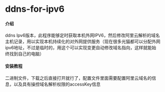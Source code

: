# ddns-for-ipv6

#### 介绍
ddns Ipv6版本，此程序能够定时获取本机外网IPV6，然后修改阿里云解析的域名主机记录，用以实现本机持续化的对外网提供服务（现在很多光猫都可以分配外网ipv6地址，不过是临时的，用这个可以实现变更自动修改域名指向，这样就能始终找到自己的电脑）

#### 安装教程

二进制文件，下载之后直接打开就行了，配置文件里面需要配置阿里云域名的信息，以及具有操控域名解析权限的accessKey信息



